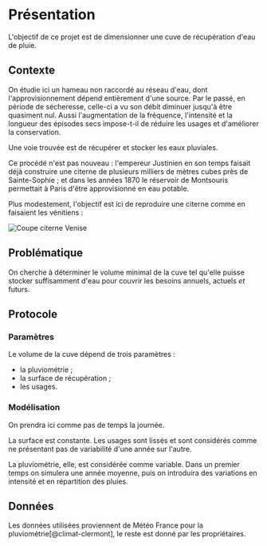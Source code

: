 # Présentation

L'objectif de ce projet est de dimensionner une cuve de récupération d'eau de pluie.

## Contexte

On étudie ici un hameau non raccordé au réseau d'eau, dont l'approvisionnement dépend entièrement d'une source. Par le passé, en période de sécheresse, celle-ci a vu son débit diminuer jusqu'à être quasiment nul. Aussi l'augmentation de la fréquence, l'intensité et la longueur des épisodes secs impose-t-il de réduire les usages et d'améliorer la conservation.

Une voie trouvée est de récupérer et stocker les eaux pluviales.

Ce procédé n'est pas nouveau : l'empereur Justinien en son temps faisait déjà construire une citerne de plusieurs milliers de mètres cubes près de Sainte-Sophie ; et dans les années 1870 le réservoir de Montsouris permettait à Paris d'être approvisionné en eau potable.

Plus modestement, l'objectif est ici de reproduire une citerne comme en faisaient les vénitiens :

![Coupe citerne Venise](assets/images/citerne-venise.jpg)

## Problématique

On cherche à déterminer le volume minimal de la cuve tel qu'elle puisse stocker suffisamment d'eau pour couvrir les besoins annuels, actuels *et* futurs.

## Protocole

### Paramètres

Le volume de la cuve dépend de trois paramètres :

* la pluviométrie ;
* la surface de récupération ;
* les usages.

### Modélisation

On prendra ici comme pas de temps la journée.

La surface est constante.
Les usages sont lissés et sont considérés comme ne présentant pas de variabilité d'une année sur l'autre.

La pluviométrie, elle, est considérée comme variable.
Dans un premier temps on simulera une année moyenne, puis on introduira des variations en intensité et en répartition des pluies.

## Données

Les données utilisées proviennent de Météo France pour la pluviométrie[@climat-clermont], le reste est donné par les propriétaires.
